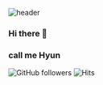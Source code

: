 
![header](https://capsule-render.vercel.app/api?type=Waving&color=auto&height=300&section=header&text=capsule%20render&fontSize=90)
### Hi there 👋
### call me Hyun
![GitHub followers](https://img.shields.io/github/followers/Whale0928?style=social)
![Hits](https://hits.seeyoufarm.com/api/count/incr/badge.svg?url=https%3A%2F%2Fgithub.com%2FWhale0928&count_bg=%2379C83D&title_bg=%23555555&icon=&icon_color=%23E7E7E7&title=hits&edge_flat=false)
